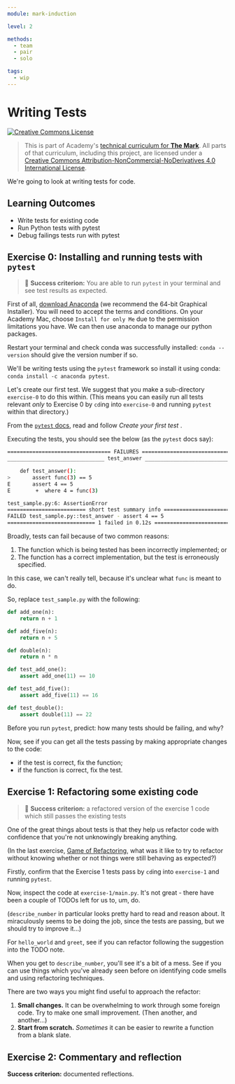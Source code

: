 ```yaml
---
module: mark-induction

level: 2

methods:
  - team
  - pair
  - solo

tags:
  - wip
---
```


# Writing Tests

<a rel="license" href="http://creativecommons.org/licenses/by-nc-nd/4.0/"><img alt="Creative Commons License" style="border-width:0" src="https://i.creativecommons.org/l/by-nc-nd/4.0/88x31.png" /></a>

> This is part of Academy's [technical curriculum for **The Mark**](https://github.com/WeAreAcademy/curriculum-mark). All parts of that curriculum, including this project, are licensed under a <a rel="license" href="http://creativecommons.org/licenses/by-nc-nd/4.0/">Creative Commons Attribution-NonCommercial-NoDerivatives 4.0 International License</a>.

We're going to look at writing tests for code.

## Learning Outcomes

- Write tests for existing code
- Run Python tests with pytest
- Debug failings tests run with pytest

## Exercise 0: Installing and running tests with `pytest`

> 🎯 **Success criterion:** You are able to run `pytest` in your terminal and see test results as expected.

First of all, [download Anaconda](https://www.anaconda.com/products/individual#Downloads) (we recommend the 64-bit Graphical Installer). You will need to accept the terms and conditions. On your Academy Mac, choose `Install for only Me` due to the permission limitations you have. We can then use anaconda to manage our python packages. 

Restart your terminal and check conda was successfully installed: `conda --version` should give the version number if so. 

We'll be writing tests using the `pytest` framework so install it using conda: `conda install -c anaconda pytest`.

Let's create our first test. We suggest that you make a sub-directory `exercise-0` to do this within. (This means you can easily run all tests relevant _only_ to Exercise 0 by `cd`ing into `exercise-0` and running `pytest` within that directory.)

From the [`pytest` docs](https://docs.pytest.org/en/stable/getting-started.html), read and follow _Create your first test_ . 


Executing the tests, you should see the below (as the `pytest` docs say):

```bash
================================= FAILURES =================================
_______________________________ test_answer ________________________________

    def test_answer():
>       assert func(3) == 5
E       assert 4 == 5
E        +  where 4 = func(3)

test_sample.py:6: AssertionError
========================= short test summary info ==========================
FAILED test_sample.py::test_answer - assert 4 == 5
============================ 1 failed in 0.12s =============================
```

Broadly, tests can fail because of two common reasons:

1. The function which is being tested has been incorrectly implemented; or
2. The function has a correct implementation, but the test is erroneously specified.

In this case, we can't really tell, because it's unclear what `func` is meant to do.

So, replace `test_sample.py` with the following:

```py
def add_one(n):
    return n + 1

def add_five(n):
    return n + 5

def double(n):
    return n * n

def test_add_one():
    assert add_one(11) == 10

def test_add_five():
    assert add_five(11) == 16

def test_double():
    assert double(11) == 22
```

Before you run `pytest`, predict: how many tests should be failing, and why?

Now, see if you can get all the tests passing by making appropriate changes to the code:

- if the test is correct, fix the function;
- if the function is correct, fix the test.

## Exercise 1: Refactoring some existing code

> 🎯 **Success criterion:** a refactored version of the exercise 1 code which still passes the existing tests

One of the great things about tests is that they help us refactor code with confidence that you're not unknowingly breaking anything.

(In the last exercise, [Game of Refactoring](https://github.com/WeAreAcademy/mark-induction-proj--game-of-refactoring), what was it like to try to refactor without knowing whether or not things were still behaving as expected?)

Firstly, confirm that the Exercise 1 tests pass by `cd`ing into `exercise-1` and running `pytest`.

Now, inspect the code at `exercise-1/main.py`. It's not great - there have been a couple of TODOs left for us to, um, do.

(`describe_number` in particular looks pretty hard to read and reason about. It miraculously seems to be doing the job, since the tests are passing, but we should try to improve it...)

For `hello_world` and `greet`, see if you can refactor following the suggestion into the TODO note.

When you get to `describe_number`, you'll see it's a bit of a mess. See if you can use things which you've already seen before on identifying code smells and using refactoring techniques.

There are two ways you might find useful to approach the refactor:

1. **Small changes.** It can be overwhelming to work through some foreign code. Try to make one small improvement. (Then another, and another...)
2. **Start from scratch.** _Sometimes_ it can be easier to rewrite a function from a blank slate.

## Exercise 2: Commentary and reflection

**Success criterion:** documented reflections.
